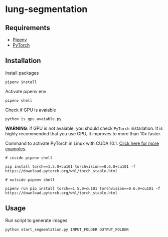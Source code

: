 # lung-segmentation

## Requirements

- [Pipenv](https://github.com/pypa/pipenv)
- [PyTorch](https://pytorch.org/get-started/locally/)

## Installation

Install packages

```
pipenv install
```

Activate pipenv env

```
pipenv shell
```

Check if GPU is avaiable

```
python is_gpu_avaiable.py
```

**WARNING**: if GPU is not avaiable, you should check `PyTorch` installation. It is highly recommended that you use GPU, it improves to more than 10x faster.

Command to activate PyTorch in Linux with CUDA 10.1. [Click here for more examples](https://pytorch.org/get-started/locally/).

```
# inside pipenv shell

pip install torch==1.5.0+cu101 torchvision==0.6.0+cu101 -f https://download.pytorch.org/whl/torch_stable.html

# outside pipenv shell

pipenv run pip install torch==1.5.0+cu101 torchvision==0.6.0+cu101 -f https://download.pytorch.org/whl/torch_stable.html

```

## Usage

Run script to generate images

```
python start_segmentation.py INPUT_FOLDER OUTPUT_FOLDER
```
